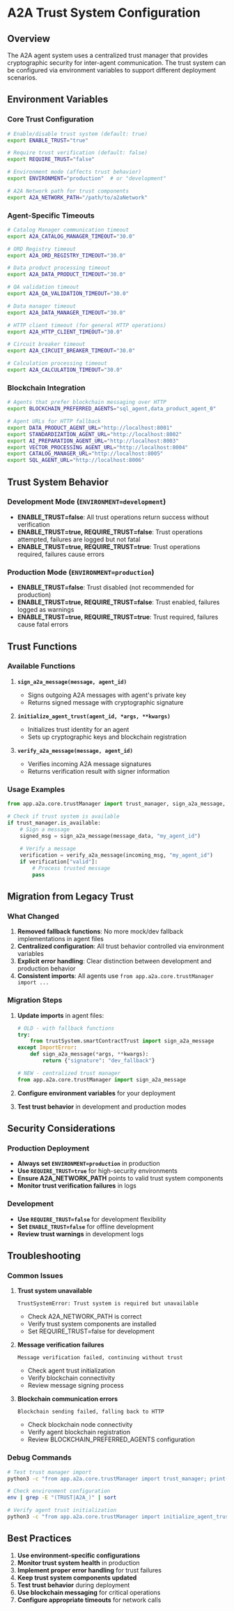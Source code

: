 # A2A Trust System Configuration

## Overview

The A2A agent system uses a centralized trust manager that provides cryptographic security for inter-agent communication. The trust system can be configured via environment variables to support different deployment scenarios.

## Environment Variables

### Core Trust Configuration

```bash
# Enable/disable trust system (default: true)
export ENABLE_TRUST="true"

# Require trust verification (default: false) 
export REQUIRE_TRUST="false"

# Environment mode (affects trust behavior)
export ENVIRONMENT="production"  # or "development"

# A2A Network path for trust components
export A2A_NETWORK_PATH="/path/to/a2aNetwork"
```

### Agent-Specific Timeouts

```bash
# Catalog Manager communication timeout
export A2A_CATALOG_MANAGER_TIMEOUT="30.0"

# ORD Registry timeout
export A2A_ORD_REGISTRY_TIMEOUT="30.0"

# Data product processing timeout
export A2A_DATA_PRODUCT_TIMEOUT="30.0"

# QA validation timeout  
export A2A_QA_VALIDATION_TIMEOUT="30.0"

# Data manager timeout
export A2A_DATA_MANAGER_TIMEOUT="30.0"

# HTTP client timeout (for general HTTP operations)
export A2A_HTTP_CLIENT_TIMEOUT="30.0"

# Circuit breaker timeout
export A2A_CIRCUIT_BREAKER_TIMEOUT="30.0"

# Calculation processing timeout
export A2A_CALCULATION_TIMEOUT="30.0"
```

### Blockchain Integration

```bash
# Agents that prefer blockchain messaging over HTTP
export BLOCKCHAIN_PREFERRED_AGENTS="sql_agent,data_product_agent_0"

# Agent URLs for HTTP fallback
export DATA_PRODUCT_AGENT_URL="http://localhost:8001"
export STANDARDIZATION_AGENT_URL="http://localhost:8002"
export AI_PREPARATION_AGENT_URL="http://localhost:8003"
export VECTOR_PROCESSING_AGENT_URL="http://localhost:8004"
export CATALOG_MANAGER_URL="http://localhost:8005"
export SQL_AGENT_URL="http://localhost:8006"
```

## Trust System Behavior

### Development Mode (`ENVIRONMENT=development`)

- **ENABLE_TRUST=false**: All trust operations return success without verification
- **ENABLE_TRUST=true, REQUIRE_TRUST=false**: Trust operations attempted, failures are logged but not fatal
- **ENABLE_TRUST=true, REQUIRE_TRUST=true**: Trust operations required, failures cause errors

### Production Mode (`ENVIRONMENT=production`)

- **ENABLE_TRUST=false**: Trust disabled (not recommended for production)
- **ENABLE_TRUST=true, REQUIRE_TRUST=false**: Trust enabled, failures logged as warnings
- **ENABLE_TRUST=true, REQUIRE_TRUST=true**: Trust required, failures cause fatal errors

## Trust Functions

### Available Functions

1. **`sign_a2a_message(message, agent_id)`**
   - Signs outgoing A2A messages with agent's private key
   - Returns signed message with cryptographic signature

2. **`initialize_agent_trust(agent_id, *args, **kwargs)`**
   - Initializes trust identity for an agent
   - Sets up cryptographic keys and blockchain registration

3. **`verify_a2a_message(message, agent_id)`**
   - Verifies incoming A2A message signatures
   - Returns verification result with signer information

### Usage Examples

```python
from app.a2a.core.trustManager import trust_manager, sign_a2a_message, verify_a2a_message

# Check if trust system is available
if trust_manager.is_available:
    # Sign a message
    signed_msg = sign_a2a_message(message_data, "my_agent_id")
    
    # Verify a message
    verification = verify_a2a_message(incoming_msg, "my_agent_id")
    if verification["valid"]:
        # Process trusted message
        pass
```

## Migration from Legacy Trust

### What Changed

1. **Removed fallback functions**: No more mock/dev fallback implementations in agent files
2. **Centralized configuration**: All trust behavior controlled via environment variables
3. **Explicit error handling**: Clear distinction between development and production behavior
4. **Consistent imports**: All agents use `from app.a2a.core.trustManager import ...`

### Migration Steps

1. **Update imports** in agent files:
   ```python
   # OLD - with fallback functions
   try:
       from trustSystem.smartContractTrust import sign_a2a_message
   except ImportError:
       def sign_a2a_message(*args, **kwargs):
           return {"signature": "dev_fallback"}
   
   # NEW - centralized trust manager
   from app.a2a.core.trustManager import sign_a2a_message
   ```

2. **Configure environment variables** for your deployment

3. **Test trust behavior** in development and production modes

## Security Considerations

### Production Deployment

- **Always set `ENVIRONMENT=production`** in production
- **Use `REQUIRE_TRUST=true`** for high-security environments
- **Ensure A2A_NETWORK_PATH** points to valid trust system components
- **Monitor trust verification failures** in logs

### Development

- **Use `REQUIRE_TRUST=false`** for development flexibility
- **Set `ENABLE_TRUST=false`** for offline development
- **Review trust warnings** in development logs

## Troubleshooting

### Common Issues

1. **Trust system unavailable**
   ```
   TrustSystemError: Trust system is required but unavailable
   ```
   - Check A2A_NETWORK_PATH is correct
   - Verify trust system components are installed
   - Set REQUIRE_TRUST=false for development

2. **Message verification failures**
   ```
   Message verification failed, continuing without trust
   ```
   - Check agent trust initialization
   - Verify blockchain connectivity
   - Review message signing process

3. **Blockchain communication errors**
   ```
   Blockchain sending failed, falling back to HTTP
   ```
   - Check blockchain node connectivity
   - Verify agent blockchain registration
   - Review BLOCKCHAIN_PREFERRED_AGENTS configuration

### Debug Commands

```bash
# Test trust manager import
python3 -c "from app.a2a.core.trustManager import trust_manager; print(f'Trust available: {trust_manager.is_available}')"

# Check environment configuration
env | grep -E "(TRUST|A2A_)" | sort

# Verify agent trust initialization
python3 -c "from app.a2a.core.trustManager import initialize_agent_trust; print(initialize_agent_trust('test_agent'))"
```

## Best Practices

1. **Use environment-specific configurations**
2. **Monitor trust system health** in production
3. **Implement proper error handling** for trust failures
4. **Keep trust system components updated**
5. **Test trust behavior** during deployment
6. **Use blockchain messaging** for critical operations
7. **Configure appropriate timeouts** for network calls